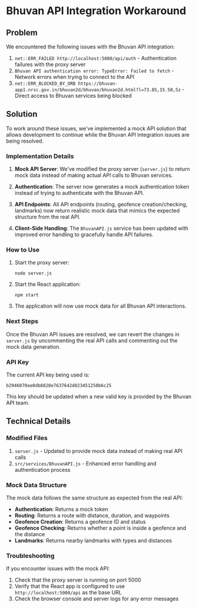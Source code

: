 # Bhuvan API Integration Workaround

## Problem

We encountered the following issues with the Bhuvan API integration:

1. `net::ERR_FAILED http://localhost:5000/api/auth` - Authentication failures with the proxy server
2. `Bhuvan API authentication error: TypeError: Failed to fetch` - Network errors when trying to connect to the API
3. `net::ERR_BLOCKED_BY_ORB https://bhuvan-app1.nrsc.gov.in/bhuvan2d/bhuvan/bhuvan2d.html?l=73.85,15.50,5z` - Direct access to Bhuvan services being blocked

## Solution

To work around these issues, we've implemented a mock API solution that allows development to continue while the Bhuvan API integration issues are being resolved.

### Implementation Details

1. **Mock API Server**: We've modified the proxy server (`server.js`) to return mock data instead of making actual API calls to Bhuvan services.

2. **Authentication**: The server now generates a mock authentication token instead of trying to authenticate with the Bhuvan API.

3. **API Endpoints**: All API endpoints (routing, geofence creation/checking, landmarks) now return realistic mock data that mimics the expected structure from the real API.

4. **Client-Side Handling**: The `BhuvanAPI.js` service has been updated with improved error handling to gracefully handle API failures.

### How to Use

1. Start the proxy server:
   ```
   node server.js
   ```

2. Start the React application:
   ```
   npm start
   ```

3. The application will now use mock data for all Bhuvan API interactions.

### Next Steps

Once the Bhuvan API issues are resolved, we can revert the changes in `server.js` by uncommenting the real API calls and commenting out the mock data generation.

### API Key

The current API key being used is:
```
b2946070ae0db8820e7637642d023451250b6c25
```

This key should be updated when a new valid key is provided by the Bhuvan API team.

## Technical Details

### Modified Files

1. `server.js` - Updated to provide mock data instead of making real API calls
2. `src/services/BhuvanAPI.js` - Enhanced error handling and authentication process

### Mock Data Structure

The mock data follows the same structure as expected from the real API:

- **Authentication**: Returns a mock token
- **Routing**: Returns a route with distance, duration, and waypoints
- **Geofence Creation**: Returns a geofence ID and status
- **Geofence Checking**: Returns whether a point is inside a geofence and the distance
- **Landmarks**: Returns nearby landmarks with types and distances

### Troubleshooting

If you encounter issues with the mock API:

1. Check that the proxy server is running on port 5000
2. Verify that the React app is configured to use `http://localhost:5000/api` as the base URL
3. Check the browser console and server logs for any error messages